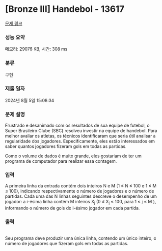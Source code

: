 # [Bronze III] Handebol - 13617 

[문제 링크](https://www.acmicpc.net/problem/13617) 

### 성능 요약

메모리: 29076 KB, 시간: 308 ms

### 분류

구현

### 제출 일자

2024년 8월 5일 15:08:34

### 문제 설명

<p>Frustrado e desanimado com os resultados de sua equipe de futebol, o Super Brasileiro Clube (SBC) resolveu investir na equipe de handebol. Para melhor avaliar os atletas, os técnicos identificaram que seria útil analisar a regularidade dos jogadores. Especificamente, eles estão interessados em saber quantos jogadores fizeram gols em todas as partidas.</p>

<p>Como o volume de dados é muito grande, eles gostariam de ter um programa de computador para realizar essa contagem.<br>
 </p>

### 입력 

 <p>A primeira linha da entrada contém dois inteiros N e M (1 ≤ N ≤ 100 e 1 ≤ M ≤ 100), indicando respectivamente o número de jogadores e o número de partidas. Cada uma das N linhas seguintes descreve o desempenho de um jogador: a i-ésima linha contém M inteiros X<sub>j</sub> (0 ≤ X<sub>j</sub> ≤ 100, para 1 ≤ j ≤ M ), informando o número de gols do i-ésimo jogador em cada partida.</p>

### 출력 

 <p><br>
Seu programa deve produzir uma única linha, contendo um único inteiro, o número de jogadores que fizeram gols em todas as partidas.</p>

